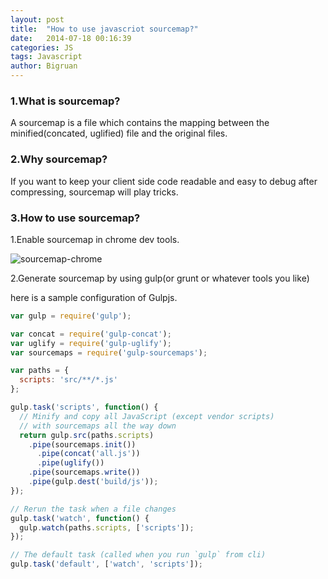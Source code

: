 ```yaml
---
layout: post
title:  "How to use javascriot sourcemap?"
date:   2014-07-18 00:16:39
categories: JS
tags: Javascript
author: Bigruan
---
```


### 1.What is sourcemap?
A sourcemap is a file which contains the mapping between the minified(concated, uglified) file and the original files.

### 2.Why sourcemap?
If you want to keep your client side code readable and easy to debug after compressing, sourcemap will play tricks.

### 3.How to use sourcemap?

1.Enable sourcemap in chrome dev tools.

![sourcemap-chrome](https://raw.githubusercontent.com/ruanyl/ruanyl.github.io/master/images/sourcemap-chrome.png)

2.Generate sourcemap by using gulp(or grunt or whatever tools you like)

here is a sample configuration of Gulpjs.

```javascript
var gulp = require('gulp');

var concat = require('gulp-concat');
var uglify = require('gulp-uglify');
var sourcemaps = require('gulp-sourcemaps');

var paths = {
  scripts: 'src/**/*.js'
};

gulp.task('scripts', function() {
  // Minify and copy all JavaScript (except vendor scripts)
  // with sourcemaps all the way down
  return gulp.src(paths.scripts)
    .pipe(sourcemaps.init())
      .pipe(concat('all.js'))
      .pipe(uglify())
    .pipe(sourcemaps.write())
    .pipe(gulp.dest('build/js'));
});

// Rerun the task when a file changes
gulp.task('watch', function() {
  gulp.watch(paths.scripts, ['scripts']);
});

// The default task (called when you run `gulp` from cli)
gulp.task('default', ['watch', 'scripts']);

```
